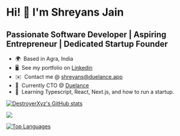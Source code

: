 Hi! 👋 I'm Shreyans Jain
====================================================================================================================================================

Passionate Software Developer | Aspiring Entrepreneur | Dedicated Startup Founder
---------------------------------------------------------------------------------

* 🌍  Based in Agra, India
* 🖥️  See my portfolio on [Linkedin](https://www.linkedin.com/in/sjain07/)
* ✉️  Contact me @ [shreyans@duelance.app](mailto:shreyans@duelance.app)
* 🚀  Currently CTO @ [Duelance](https://duelance.app)
* 🧠  Learning Typescript, React, Next.js, and how to run a startup.

<a href="http://www.github.com/DestroyerXyz"><img src="https://github-readme-stats.vercel.app/api?username=DestroyerXyz&show_icons=true&hide=&count_private=true&title_color=0891b2&text_color=ffffff&icon_color=0891b2&bg_color=010409&hide_border=true&show_icons=true" alt="DestroyerXyz's GitHub stats" /></a>

<a href="http://www.github.com/DestroyerXyz"><img src="https://github-readme-streak-stats.herokuapp.com/?user=DestroyerXyz&stroke=ffffff&background=010409&ring=0891b2&fire=0891b2&currStreakNum=ffffff&currStreakLabel=0891b2&sideNums=ffffff&sideLabels=ffffff&dates=ffffff&hide_border=true" /></a>

<a href="https://github.com/DestroyerXyz" align="left"><img src="https://github-readme-stats.vercel.app/api/top-langs/?username=DestroyerXyz&langs_count=10&title_color=0891b2&text_color=ffffff&icon_color=0891b2&bg_color=010409&hide_border=true&locale=en&custom_title=Top%20%Languages" alt="Top Languages" /></a>
